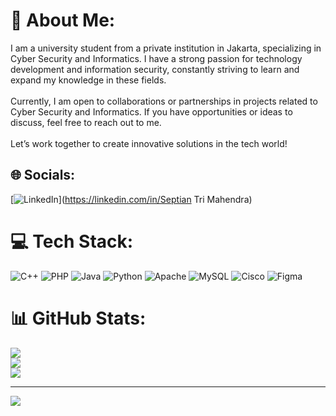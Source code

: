 # 💫 About Me:
I am a university student from a private institution in Jakarta, specializing in Cyber Security and Informatics. I have a strong passion for technology development and information security, constantly striving to learn and expand my knowledge in these fields.<br><br>Currently, I am open to collaborations or partnerships in projects related to Cyber Security and Informatics. If you have opportunities or ideas to discuss, feel free to reach out to me.<br><br>Let’s work together to create innovative solutions in the tech world!


## 🌐 Socials:
[![LinkedIn](https://img.shields.io/badge/LinkedIn-%230077B5.svg?logo=linkedin&logoColor=white)](https://linkedin.com/in/Septian Tri Mahendra) 

# 💻 Tech Stack:
![C++](https://img.shields.io/badge/c++-%2300599C.svg?style=flat&logo=c%2B%2B&logoColor=white) ![PHP](https://img.shields.io/badge/php-%23777BB4.svg?style=flat&logo=php&logoColor=white) ![Java](https://img.shields.io/badge/java-%23ED8B00.svg?style=flat&logo=openjdk&logoColor=white) ![Python](https://img.shields.io/badge/python-3670A0?style=flat&logo=python&logoColor=ffdd54) ![Apache](https://img.shields.io/badge/apache-%23D42029.svg?style=flat&logo=apache&logoColor=white) ![MySQL](https://img.shields.io/badge/mysql-4479A1.svg?style=flat&logo=mysql&logoColor=white) ![Cisco](https://img.shields.io/badge/cisco-%23049fd9.svg?style=flat&logo=cisco&logoColor=black) ![Figma](https://img.shields.io/badge/figma-%23F24E1E.svg?style=flat&logo=figma&logoColor=white)
# 📊 GitHub Stats:
![](https://github-readme-stats.vercel.app/api?username=septian-tm&theme=transparent&hide_border=false&include_all_commits=false&count_private=false)<br/>
![](https://github-readme-streak-stats.herokuapp.com/?user=septian-tm&theme=transparent&hide_border=false)<br/>
![](https://github-readme-stats.vercel.app/api/top-langs/?username=septian-tm&theme=transparent&hide_border=false&include_all_commits=false&count_private=false&layout=compact)

---
[![](https://visitcount.itsvg.in/api?id=septian-tm&icon=0&color=0)](https://visitcount.itsvg.in)

<!-- Proudly created with GPRM ( https://gprm.itsvg.in ) -->
